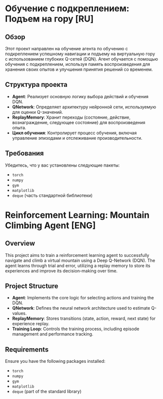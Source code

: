 # Обучение с подкреплением: Подъем на гору [RU]

## Обзор

Этот проект направлен на обучение агента по обучению с подкреплением успешному навигации и подъему на виртуальную гору с использованием глубоких Q-сетей (DQN). Агент обучается с помощью обучения с подкреплением, используя память воспроизведения для хранения своих опытов и улучшения принятия решений со временем.

## Структура проекта

- **Agent**: Реализует основную логику выбора действий и обучения DQN.
- **QNetwork**: Определяет архитектуру нейронной сети, используемую для оценки Q-значений.
- **ReplayMemory**: Хранит переходы (состояние, действие, вознаграждение, следующее состояние) для воспроизведения опыта.
- **Цикл обучения**: Контролирует процесс обучения, включая управление эпизодами и отслеживание производительности.

## Требования

Убедитесь, что у вас установлены следующие пакеты:

- `torch`
- `numpy`
- `gym`
- `matplotlib`
- `deque` (часть стандартной библиотеки)

###

# Reinforcement Learning: Mountain Climbing Agent [ENG]

## Overview

This project aims to train a reinforcement learning agent to successfully navigate and climb a virtual mountain using a Deep Q-Network (DQN). The agent learns through trial and error, utilizing a replay memory to store its experiences and improve its decision-making over time.

## Project Structure

- **Agent**: Implements the core logic for selecting actions and training the DQN.
- **QNetwork**: Defines the neural network architecture used to estimate Q-values.
- **ReplayMemory**: Stores transitions (state, action, reward, next state) for experience replay.
- **Training Loop**: Controls the training process, including episode management and performance tracking.

## Requirements

Ensure you have the following packages installed:

- `torch`
- `numpy`
- `gym`
- `matplotlib`
- `deque` (part of the standard library)